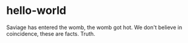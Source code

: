 # hello-world

Saviage has entered the womb, the womb got hot.
We don't believe in coincidence, these are facts. Truth.
